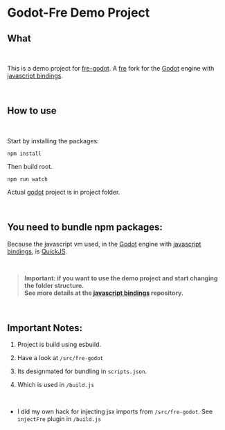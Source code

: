 [godot]: https://github.com/godotengine/godot

[fre]: https://github.com/frejs/fre
[fre-godot]: https://github.com/vercix/fre-godot

[ECMAScript]: https://github.com/Geequlim/ECMAScript
[javascript bindings]: https://github.com/Geequlim/ECMAScript

[QuickJS]: https://bellard.org/quickjs/


# Godot-Fre Demo Project


## What
<br>

This is a demo project for [fre-godot]. A [fre] fork for the [Godot] engine with [javascript bindings].

<br>


## How to use

<br>

Start by installing the packages:

```shell
npm install
``` 

Then build root.
```shell
npm run watch
```


Actual [godot] project is in project folder.

<br>

## You need to bundle npm packages:

Because the javascript vm used, in the [Godot] engine with [javascript bindings], is [QuickJS].

<br>

>**Important: if you want to use the demo project and start changing the folder structure.  
See more details at the [javascript bindings] repository.**

<br>

## Important Notes:

1. Project is build using esbuild.

2. Have a look at `/src/fre-godot`

3. Its designmated for bundling in `scripts.json`.

4. Which is used in `/build.js`

<br>

- I did my own hack for injecting jsx imports from `/src/fre-godot`. See `injectFre` plugin in `/build.js`
